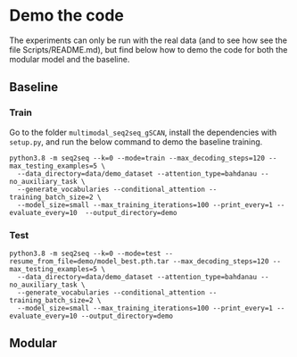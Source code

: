 # Demo the code
The experiments can only be run with the real data (and to see how see the file Scripts/README.md), but find below how to demo the code for both the modular model and the baseline.

## Baseline

### Train

Go to the folder `multimodal_seq2seq_gSCAN`, install the dependencies with `setup.py`, and run the below command to demo the baseline training.
```
python3.8 -m seq2seq --k=0 --mode=train --max_decoding_steps=120 --max_testing_examples=5 \
  --data_directory=data/demo_dataset --attention_type=bahdanau --no_auxiliary_task \
  --generate_vocabularies --conditional_attention --training_batch_size=2 \
  --model_size=small --max_training_iterations=100 --print_every=1 --evaluate_every=10  --output_directory=demo
```

### Test

```
python3.8 -m seq2seq --k=0 --mode=test --resume_from_file=demo/model_best.pth.tar --max_decoding_steps=120 --max_testing_examples=5 \
  --data_directory=data/demo_dataset --attention_type=bahdanau --no_auxiliary_task \
  --generate_vocabularies --conditional_attention --training_batch_size=2 \
  --model_size=small --max_training_iterations=100 --print_every=1 --evaluate_every=10 --output_directory=demo
```

## Modular
